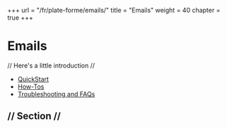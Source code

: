 +++
url = "/fr/plate-forme/emails/"
title = "Emails"
weight = 40
chapter = true
+++

# Emails

// Here's a little introduction //

- [QuickStart]()
- [How-Tos]()
- [Troubleshooting and FAQs]()

## // Section //
